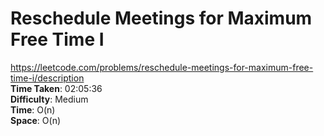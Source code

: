 # Reschedule Meetings for Maximum Free Time I 
https://leetcode.com/problems/reschedule-meetings-for-maximum-free-time-i/description \
**Time Taken**:  02:05:36\
**Difficulty**: Medium \
**Time**: O(n) \
**Space**: O(n)